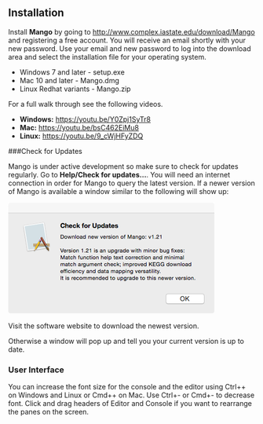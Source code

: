 ## Installation

Install **Mango** by going to http://www.complex.iastate.edu/download/Mango and registering a free account. You will receive an email shortly with your new password. Use your email and new password to log into the download area and select the installation file for your operating system. 

* Windows 7 and later - setup.exe
* Mac 10 and later - Mango.dmg
* Linux Redhat variants - Mango.zip

For a full walk through see the following videos.

* **Windows:** https://youtu.be/Y0Zpj1SyTr8
* **Mac:** https://youtu.be/bsC462EiMu8
* **Linux:** https://youtu.be/9_cWjHFyZDQ

###Check for Updates

Mango is under active development so make sure to check for updates regularly. Go to **Help/Check for updates...**. You will need an internet connection in order for Mango to query the latest version. If a newer version of Mango is available a window similar to the following will show up:

![](updatecheck.png)

Visit the software website to download the newest version. 

Otherwise a window will pop up and tell you your current version is up to date. 

### User Interface

You can increase the font size for the console and the editor using Ctrl++ on Windows and Linux or Cmd++ on Mac. Use Ctrl+- or Cmd+- to decrease font. Click and drag headers of Editor and Console if you want to rearrange the panes on the screen.